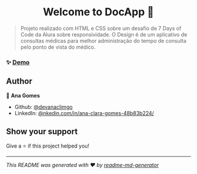<h1 align="center">Welcome to DocApp 👋</h1>
<p>
</p>

> Projeto realizado com HTML e CSS sobre um desafio de 7 Days of Code da Alura sobre responsividade. O Design é de um aplicativo de consultas médicas para melhor administração do tempo de consulta pelo ponto de vista do médico.

### ✨ [Demo](https://doc-app-gold.vercel.app/)

## Author

👤 **Ana Gomes**

* Github: [@devanaclimgo](https://github.com/devanaclimgo)
* LinkedIn: [@nkedin.com\/in\/ana-clara-gomes-48b83b224\/](https://linkedin.com/in/nkedin.com\/in\/ana-clara-gomes-48b83b224\/)

## Show your support

Give a ⭐️ if this project helped you!

***
_This README was generated with ❤️ by [readme-md-generator](https://github.com/kefranabg/readme-md-generator)_